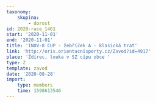 ```yaml
---
taxonomy:
    skupina:
        - dorost
id: 2020-race_1461
start: '2020-11-01'
end: '2020-11-01'
title: 'INOV-8 CUP - žebříček A - klasická trať'
link: 'http://oris.orientacnisporty.cz/Zavod?id=4917'
place: 'Ždírec, louka v SZ cípu obce '
type: Z
template: zavod
date: '2020-08-28'
import:
    type: members
    time: 1598613546
---
```


